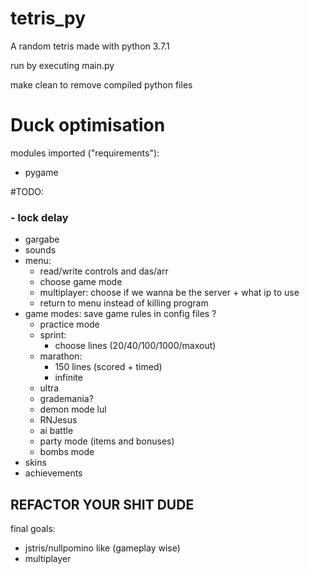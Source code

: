 # tetris_py
A random tetris made with python 3.7.1

run by executing main.py

make clean to remove compiled python files

# __Duck optimisation__

modules imported ("requirements"):
- pygame

#TODO:
### - lock delay
- gargabe
- sounds
- menu:
    - read/write controls and das/arr
    - choose game mode
    - multiplayer: choose if we wanna be the server + what ip to use
    - return to menu instead of killing program
- game modes: save game rules in config files ?
    - practice mode
    - sprint:
        - choose lines (20/40/100/1000/maxout)
    - marathon:
        - 150 lines (scored + timed)
        - infinite
    - ultra
    - grademania?
    - demon mode lul
    - RNJesus
    - ai battle
    - party mode (items and bonuses)
    - bombs mode
- skins
- achievements

## REFACTOR YOUR SHIT DUDE

final goals:
- jstris/nullpomino like (gameplay wise)
- multiplayer
